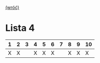 [(wróć)](../)

# Lista 4
| 1 | 2 | 3 | 4 | 5 | 6 | 7 | 8 | 9 | 10 |
|---|---|---|---|---|---|---|---|---|----|
| X | X |   | X | X | X |   | X | X | X  |



